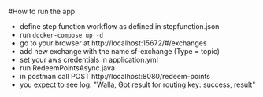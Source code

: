 #How to run the app
- define step function workflow as defined in stepfunction.json
- run ```docker-compose up -d```
- go to your browser at http://localhost:15672/#/exchanges
- add new exchange with the name sf-exchange (Type = topic)
- set your aws credentials in application.yml
- run RedeemPointsAsync.java 
- in postman call POST http://localhost:8080/redeem-points
- you expect to see log: "Walla, Got result for routing key: success, result" 

